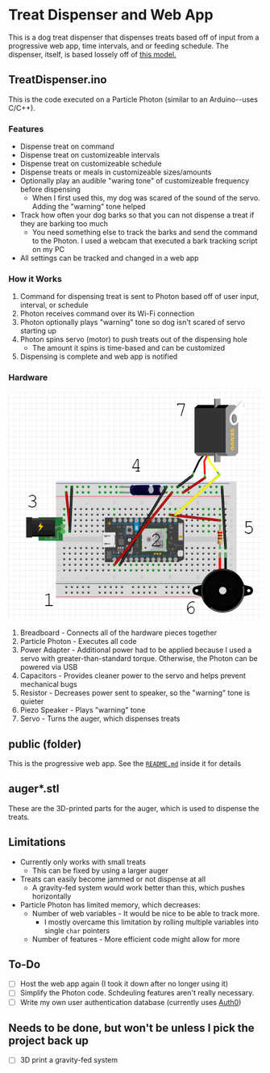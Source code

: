 # Treat Dispenser and Web App

This is a dog treat dispenser that dispenses treats based off of input from a progressive web app, time intervals, and or feeding schedule. The dispenser, itself, is based lossely off of [this model.](https://www.thingiverse.com/thing:27854)

## TreatDispenser.ino

This is the code executed on a Particle Photon (similar to an Arduino--uses C/C++).

### Features

* Dispense treat on command
* Dispense treat on customizeable intervals
* Dispense treat on customizeable schedule
* Dispense treats or meals in customizeable sizes/amounts
* Optionally play an audible "waring tone" of customizeable frequency before dispensing
  * When I first used this, my dog was scared of the sound of the servo. Adding the "warning" tone helped
* Track how often your dog barks so that you can not dispense a treat if they are barking too much
  * You need something else to track the barks and send the command to the Photon. I used a webcam that executed a bark tracking script on my PC
* All settings can be tracked and changed in a web app

### How it Works

1. Command for dispensing treat is sent to Photon based off of user input, interval, or schedule
2. Photon receives command over its Wi-Fi connection
3. Photon optionally plays "warning" tone so dog isn't scared of servo starting up
4. Photon spins servo (motor) to push treats out of the dispensing hole
    * The amount it spins is time-based and can be customized
5. Dispensing is complete and web app is notified

### Hardware

![Particle Photon Treat Dispenser](https://raw.githubusercontent.com/mdrichardson/treat-dispenser/master/treat-dispenser-photon.png)

1. Breadboard - Connects all of the hardware pieces together
2. Particle Photon - Executes all code
3. Power Adapter - Additional power had to be applied because I used a servo with greater-than-standard torque. Otherwise, the Photon can be powered via USB
4. Capacitors - Provides cleaner power to the servo and helps prevent mechanical bugs
5. Resistor - Decreases power sent to speaker, so the "warning" tone is quieter
6. Piezo Speaker - Plays "warning" tone
7. Servo - Turns the auger, which dispenses treats

## public (folder)

This is the progressive web app. See the [`README.md`](https://github.com/mdrichardson/treat-dispenser/blob/master/public/README.md) inside it for details

## auger*.stl

These are the 3D-printed parts for the auger, which is used to dispense the treats.

## Limitations

* Currently only works with small treats
  * This can be fixed by using a larger auger
* Treats can easily become jammed or not dispense at all
  * A gravity-fed system would work better than this, which pushes horizontally
* Particle Photon has limited memory, which decreases:
  * Number of web variables - It would be nice to be able to track more.
    * I mostly overcame this limitation by rolling multiple variables into single `char` pointers
  * Number of features - More efficient code might allow for more

## To-Do

- [ ] Host the web app again (I took it down after no longer using it)
- [ ] Simplify the Photon code. Schdeuling features aren't really necessary.
- [ ] Write my own user authentication database (currently uses [Auth0](auth0.com))

## Needs to be done, but won't be unless I pick the project back up

- [ ] 3D print a gravity-fed system